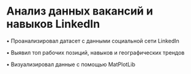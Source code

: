 # Анализ данных вакансий и навыков LinkedIn

 • Проанализировал датасет с данными социальной сети LinkedIn
 
 • Выявил топ рабочих позиций, навыков и географических трендов
 
 • Визуализировал данные с помощью MatPlotLib

